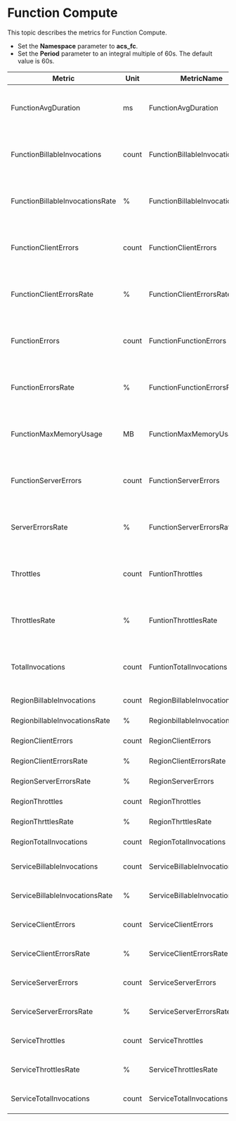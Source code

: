 # Function Compute

This topic describes the metrics for Function Compute.

-   Set the **Namespace** parameter to **acs\_fc**.
-   Set the **Period** parameter to an integral multiple of 60s. The default value is 60s.

|Metric|Unit|MetricName|Dimensions|Statistics|
|------|----|----------|----------|----------|
|FunctionAvgDuration|ms|FunctionAvgDuration|userId, region, serviceName, and functionName|Value|
|FunctionBillableInvocations|count|FunctionBillableInvocations|userId, region, serviceName, and functionName|Value|
|FunctionBillableInvocationsRate|%|FunctionBillableInvocationsRate|userId, region, serviceName, and functionName|Value|
|FunctionClientErrors|count|FunctionClientErrors|userId, region, serviceName, and functionName|Value|
|FunctionClientErrorsRate|%|FunctionClientErrorsRate|userId, region, serviceName, and functionName|Value|
|FunctionErrors|count|FunctionFunctionErrors|userId, region, serviceName, and functionName|Value|
|FunctionErrorsRate|%|FunctionFunctionErrorsRate|userId, region, serviceName, and functionName|Value|
|FunctionMaxMemoryUsage|MB|FunctionMaxMemoryUsage|userId, region, serviceName, and functionName|Value|
|FunctionServerErrors|count|FunctionServerErrors|userId, region, serviceName, and functionName|Value|
|ServerErrorsRate|%|FunctionServerErrorsRate|userId, region, serviceName, and functionName|Value|
|Throttles|count|FuntionThrottles|userId, region, serviceName, and functionName|Value|
|ThrottlesRate|%|FuntionThrottlesRate|userId, region, serviceName, and functionName|Value|
|TotalInvocations|count|FuntionTotalInvocations|userId, region, serviceName, and functionName|Value|
|RegionBillableInvocations|count|RegionBillableInvocations|userId and region|Value|
|RegionbillableInvocationsRate|%|RegionbillableInvocationsRate|userId and region|Value|
|RegionClientErrors|count|RegionClientErrors|userId and region|Value|
|RegionClientErrorsRate|%|RegionClientErrorsRate|userId and region|Value|
|RegionServerErrorsRate|%|RegionServerErrors|userId and region|Value|
|RegionThrottles|count|RegionThrottles|userId and region|Value|
|RegionThrttlesRate|%|RegionThrttlesRate|userId and region|Value|
|RegionTotalInvocations|count|RegionTotalInvocations|userId and region|Value|
|ServiceBillableInvocations|count|ServiceBillableInvocations|userId, region, and serviceName|Value|
|ServiceBillableInvocationsRate|%|ServiceBillableInvocationsRate|userId, region, and serviceName|Value|
|ServiceClientErrors|count|ServiceClientErrors|userId, region, and serviceName|Value|
|ServiceClientErrorsRate|%|ServiceClientErrorsRate|userId, region, and serviceName|Value|
|ServiceServerErrors|count|ServiceServerErrors|userId, region, and serviceName|Value|
|ServiceServerErrorsRate|%|ServiceServerErrorsRate|userId, region, and serviceName|Value|
|ServiceThrottles|count|ServiceThrottles|userId, region, and serviceName|Value|
|ServiceThrottlesRate|%|ServiceThrottlesRate|userId, region, and serviceName|Value|
|ServiceTotalInvocations|count|ServiceTotalInvocations|userId, region, and serviceName|Value|


